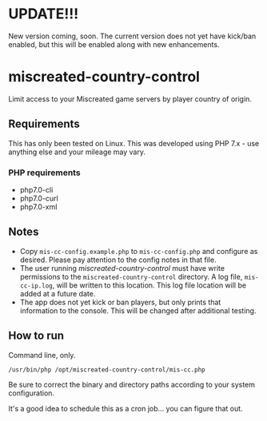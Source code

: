# UPDATE!!!
New version coming, soon. The current version does not yet have kick/ban enabled, but this will be enabled along with new enhancements.

# miscreated-country-control
Limit access to your Miscreated game servers by player country of origin.

## Requirements ##
This has only been tested on Linux. This was developed using PHP 7.x - use anything else and your mileage may vary.

### PHP requirements ###
* php7.0-cli
* php7.0-curl
* php7.0-xml

## Notes ##
* Copy `mis-cc-config.example.php` to `mis-cc-config.php` and configure as desired. Please pay attention to the config notes in that file.
* The user running *miscreated-country-control* must have write permissions to the `miscreated-country-control` directory. A log file, `mis-cc-ip.log`, will be written to this location. This log file location will be added at a future date.
* The app does not yet kick or ban players, but only prints that information to the console. This will be changed after additional testing.

## How to run ##
Command line, only.

```/usr/bin/php /opt/miscreated-country-control/mis-cc.php```

Be sure to correct the binary and directory paths according to your system configuration.

It's a good idea to schedule this as a cron job... you can figure that out.
